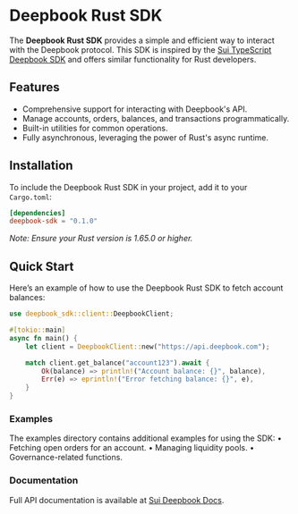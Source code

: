 # Deepbook Rust SDK

The **Deepbook Rust SDK** provides a simple and efficient way to interact with the Deepbook protocol. This SDK is inspired by the [Sui TypeScript Deepbook SDK](https://github.com/MystenLabs/sui/tree/main/sdk/deepbook-v3) and offers similar functionality for Rust developers.

## Features

- Comprehensive support for interacting with Deepbook's API.
- Manage accounts, orders, balances, and transactions programmatically.
- Built-in utilities for common operations.
- Fully asynchronous, leveraging the power of Rust's async runtime.

## Installation

To include the Deepbook Rust SDK in your project, add it to your `Cargo.toml`:

```toml
[dependencies]
deepbook-sdk = "0.1.0"
```
*Note: Ensure your Rust version is 1.65.0 or higher.*

## Quick Start

Here’s an example of how to use the Deepbook Rust SDK to fetch account balances:

```rust
use deepbook_sdk::client::DeepbookClient;

#[tokio::main]
async fn main() {
    let client = DeepbookClient::new("https://api.deepbook.com");

    match client.get_balance("account123").await {
        Ok(balance) => println!("Account balance: {}", balance),
        Err(e) => eprintln!("Error fetching balance: {}", e),
    }
}
```

### Examples

The examples directory contains additional examples for using the SDK:
•	Fetching open orders for an account.
•	Managing liquidity pools.
•	Governance-related functions.

### Documentation

Full API documentation is available at [Sui Deepbook Docs](https://docs.sui.io/standards/deepbookv3-sdk).